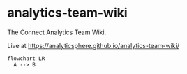 # analytics-team-wiki
The Connect Analytics Team Wiki.

Live at https://analyticsphere.github.io/analytics-team-wiki/

```mermaid
flowchart LR
  A --> B
```
